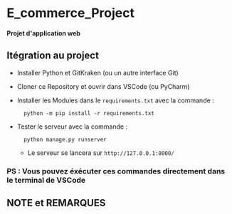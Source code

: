 # E_commerce_Project

#### Projet d'application web

## Itégration au project

- Installer Python et GitKraken (ou un autre interface Git)
- Cloner ce Repository et ouvrir dans VSCode (ou PyCharm)
- Installer les Modules dans le `requirements.txt` avec la commande :

        python -m pip install -r requirements.txt

- Tester le serveur avec la commande :

        python manage.py runserver

  - Le serveur se lancera sur `http://127.0.0.1:8000/`

### PS : Vous pouvez éxécuter ces commandes directement dans le terminal de VSCode

## NOTE et REMARQUES
